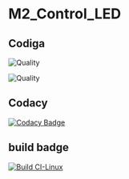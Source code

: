 # M2_Control_LED
## Codiga 
![Quality](https://api.codiga.io/project/33000/score/svg)

![Quality](https://api.codiga.io/project/33000/status/svg)
## Codacy
[![Codacy Badge](https://app.codacy.com/project/badge/Grade/0e94b81ca4db4281a42a99ee757b8eaa)](https://www.codacy.com/gh/Prafull-Varshney/M2_Control_LED/dashboard?utm_source=github.com&amp;utm_medium=referral&amp;utm_content=Prafull-Varshney/M2_Control_LED&amp;utm_campaign=Badge_Grade)
## build badge
[![Build CI-Linux](https://github.com/Prafull-Varshney/M2_Control_LED/actions/workflows/build.yml/badge.svg)](https://github.com/Prafull-Varshney/M2_Control_LED/actions/workflows/build.yml)
